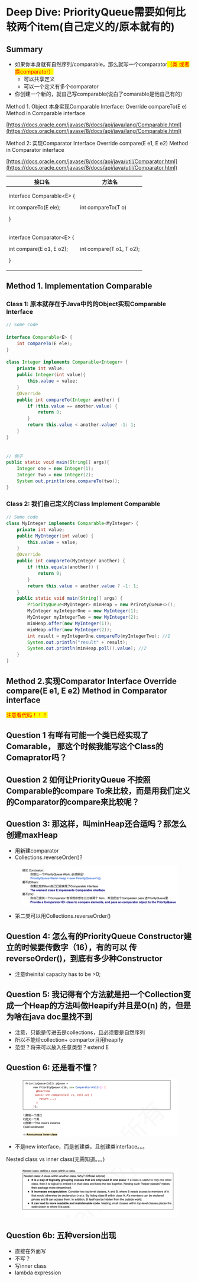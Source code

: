 # Deep Dive: PriorityQueue需要如何比较两个item(自己定义的/原本就有的)

## Summary

* 如果你本身就有自然序列/comparable，那么就写一个comparator<mark style="color:red;">（类 或者换comparator）</mark>
  * 可以共享定义
  * 可以一个定义有多个comparator
* 你创建一个新的，就自己写comparable(说白了comarable是他自己有的)



Method 1. Object 本身实现Comparable Interface: Override compareTo(E e) Method in Comparable interface

[https://docs.oracle.com/javase/8/docs/api/java/lang/Comparable.html](https://docs.oracle.com/javase/8/docs/api/java/lang/Comparable.html)

Method 2: 实现Comparator Interface Override compare(E e1, E e2) Method in Comparator interface

[https://docs.oracle.com/javase/8/docs/api/java/util/Comparator.html](https://docs.oracle.com/javase/8/docs/api/java/util/Comparator.html)

| 接口名                                                                              | 方法名                      |
| -------------------------------------------------------------------------------- | ------------------------ |
| <p>interface Comparable&#x3C;E> {</p><p>    int compareTo(E ele);</p><p>}</p>    | int compareTo(T o)       |
| <p>interface Comparator&#x3C;E> {</p><p>    int compare(E o1, E o2);</p><p>}</p> | int compare(T o1, T o2); |

## Method 1. Implementation Comparable

### Class 1: 原本就存在于Java中的的Object实现Comparable Interface

```java
// Some code

interface Comparable<E> {
    int compareTo(E ele);
}

class Integer implements Comparable<Integer> {
    private int value;
    public Integer(int value){
        this.value = value;
    }
    @Override
    public int compareTo(Integer another) {
        if (this.value == another.value) {
            return 0;
        }
        return this.value < another.value? -1: 1;
    }
}


// 例子
public static void main(String[] args){
    Integer one = new Integer(1);
    Integer two = new Integer(2);
    System.out.println(one.compareTo(two));
}
```

### Class 2: 我们自己定义的Class Implement Comparable

```java
// Some code
class MyInteger implements Comparable<MyInteger> {
    private int value;
    public MyInteger(int value) {
        this.value = value;
    }
    @Override
    public int compareTo(MyInteger another) {
        if (this.equals(another)) {
            return 0;
        }
        return this.value > another.value ? -1: 1;
    }
    public static void main(String[] args) {
        PriorityQueue<MyInteger> minHeap = new PrirotyQueue<>();
        MyInteger myIntegerOne = new MyInteger(1);
        MyInteger myIntegerTwo = new MyInteger(2);
        minHeap.offer(new MyInteger(1));
        minHeap.offer(new MyInteger(2));
        int result = myIntegerOne.compareTo(myIntegerTwo); //1
        System.out.println("result" + result);
        System.out.println(minHeap.poll().value); //2
    }
}
```

## Method 2.实现Comparator Interface Override compare(E e1, E e2) Method in Comparator interface

<mark style="color:red;">注意看代码！！！</mark>



## Question 1 有咩有可能一个类已经实现了Comarable， 那这个时候我能写这个Class的Comaprator吗？





## Question 2 如何让PriorityQueue 不按照Comparable的compare To来比较，而是用我们定义的Comparator的compare来比较呢？





## Question 3: 那这样，叫minHeap还合适吗？那怎么创建maxHeap

* 用新建comparator
* Collections.reverseOrder()?





<figure><img src="../../.gitbook/assets/Screenshot 2023-09-17 at 2.04.41 PM.png" alt=""><figcaption></figcaption></figure>

* 第二类可以用Collections.reverseOrder()





## Question 4: 怎么有的PriorityQueue Constructor建立的时候要传数字（16），有的可以 传reverseOrder()，到底有多少种Constructor

* 注意theinital capacity has to be >0;



## Question 5: 我记得有个方法就是把一个Collection变成一个Heap的方法叫做Heapify并且是O(n) 的，但是为啥在java doc里找不到

* 注意，只能是传进去是collections，且必须要是自然序列
* 所以不能给collection+ compartor且用heapify
* 范型？将来可以放入任意类型？extend E





## Question 6: 还是看不懂？

<figure><img src="../../.gitbook/assets/Screenshot 2023-09-17 at 2.16.55 PM.png" alt=""><figcaption></figcaption></figure>

* 不是new  interface，而是创建类，且创建类interface。。。



Nested class vs inner class(无需知道。。。)

<figure><img src="../../.gitbook/assets/Screenshot 2023-09-17 at 2.17.36 PM.png" alt=""><figcaption></figcaption></figure>

## Question 6b: 五种version出现

* 直接在外面写
* 不写？
* 写inner class
* lambda expression
